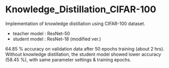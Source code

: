 # Knowledge_Distillation_CIFAR-100
Implementation of knowledge distillation using CIFAR-100 dataset.
- teacher model : ResNet-50
- student model : ResNet-18 (modified ver.)

64.85 % accuracy on validation data after 50 epochs training (about 2 hrs).
Without knowledge distillation, the student model showed lower accuracy (58.45 %), with same parameter settings & training epochs.
